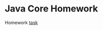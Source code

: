 # Java Core Homework

Homework [task](https://github.com/netology-code/jd-homeworks/blob/video/multithreading/task1/README.md)

